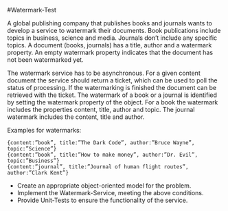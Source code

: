 #Watermark-Test

A global publishing company that publishes books and journals wants to develop a service to watermark their documents. Book publications include topics in business, science and media. Journals don’t include any specific topics. A document (books, journals) has a title, author and a watermark property. An empty watermark property indicates that the document has not been watermarked yet.

The watermark service has to be asynchronous. For a given content document the service should return a ticket, which can be used to poll the status of processing. If the watermarking is finished the document can be retrieved with the ticket. The watermark of a book or a journal is identified by setting the watermark property of the object. For a book the watermark includes the properties content, title, author and topic. The journal watermark includes the content, title and author. 

Examples for watermarks:

    {content:”book”, title:”The Dark Code”, author:”Bruce Wayne”, topic:”Science”}
    {content:”book”, title:”How to make money”, author:”Dr. Evil”, topic:”Business”}
    {content:”journal”, title:”Journal of human flight routes”, author:”Clark Kent”}


* Create an appropriate object-oriented model for the problem.
* Implement the Watermark-Service, meeting the above conditions.
* Provide Unit-Tests to ensure the functionality of the service.
